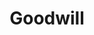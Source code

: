 ---
title: "Goodwill"
url: /vancouver/goodwill-northeast-fourth-plain-boulevard-2/
shop: Gebrauchtwaren
---